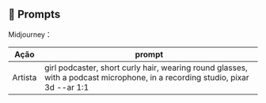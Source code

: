 ## 🧠 Prompts


Midjourney：

|   Ação   | prompt                                                                                                                                                                                                                                                                         |
| :------: | ------------------------------------------------------------------------------------------------------------------------------------------------------------------------------------------------------------------------------------------------------------------------------ |
|  Artista  | girl podcaster, short curly hair, wearing round glasses, with a podcast microphone, in a recording studio, pixar 3d --ar 1:1                                                        |
